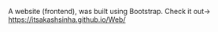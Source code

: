 A website (frontend), was built using Bootstrap.
Check it out-> https://itsakashsinha.github.io/Web/
